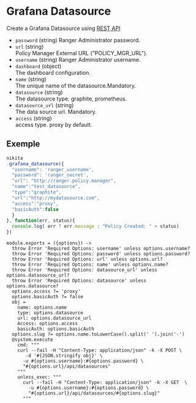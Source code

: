 
# Grafana Datasource

Create a Grafana Datasource using [REST API](http://docs.grafana.org/http_api/data_source/)

* `password` (string)
  Ranger Administrator password.
* `url` (string)   
  Policy Manager External URL ("POLICY\_MGR\_URL").
* `username` (string)
  Ranger Administrator username.
* `dashboard` (object)   
  The dashboard configuration.
* `name` (string)   
  The unique name of the datasource.Mandatory.
* `datasource` (string)   
  The datasource type. graphite, prometheus.
* `datasource_url` (string)   
  The data source url. Mandatory.   
* `access` (string)   
  access type. proxy by default.
    
  
## Exemple

```js
nikita
.grafana_datasource({
  "username": 'ranger_username',
  "password": 'ranger_secret',
  "url": "http://ranger.policy.manager",
  "name":"test_datasource",
  "type":"graphite",
  "url":"http://mydatasource.com",
  "access":"proxy",
  "basicAuth":false
  }
}, function(err, status){
  console.log( err ? err.message : "Policy Created: " + status)
})
```

    module.exports = ({options}) ->
      throw Error 'Required Options: username' unless options.username?
      throw Error 'Required Options: password' unless options.password?
      throw Error 'Required Options: url' unless options.url?
      throw Error 'Required Options: name' unless options.name?
      throw Error 'Required Options: datasource_url' unless options.datasource_url?
      throw Error 'Required Options: datasource' unless options.datasource?
      options.access ?= 'proxy'
      options.basicAuth ?= false
      obj =
        name: options.name
        type: options.datasource
        url: options.datasource_url
        Access: options.access
        basicAuth: options.basicAuth
      options.slug ?= options.name.toLowerCase().split(' ').join('-')
      @system.execute
        cmd: """
        curl --fail -H "Content-Type: application/json" -k -X POST \
           -d '#{JSON.stringify obj}' \
          -u #{options.username}:#{options.password} \
          "#{options.url}/api/datasources"
        """
        unless_exec: """
          curl --fail -H "Content-Type: application/json" -k -X GET  \
            -u #{options.username}:#{options.password} \
            "#{options.url}/api/datasources/#{options.slug}"
          """
